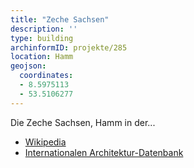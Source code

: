 ```yaml
---
title: "Zeche Sachsen"
description: ''
type: building
archinformID: projekte/285
location: Hamm
geojson:
  coordinates:
  - 8.5975113
  - 53.5106277
---
```


Die Zeche Sachsen, Hamm in der...
* [Wikipedia](https://de.wikipedia.org/wiki/Zeche_Sachsen)
* [Internationalen Architektur-Datenbank](https://deu.archinform.net/projekte/285.htm)
